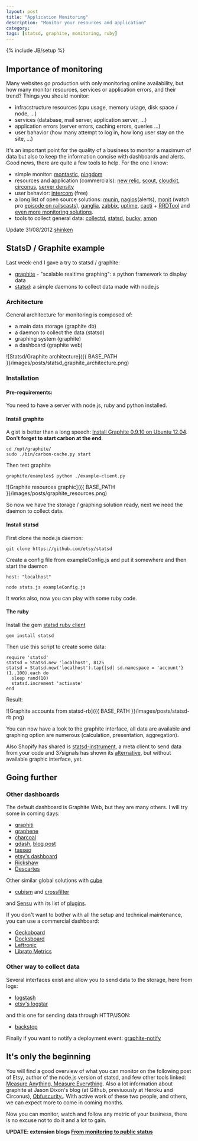 ```yaml
---
layout: post
title: "Application Monitoring"
description: "Monitor your resources and application"
category:
tags: [statsd, graphite, monitoring, ruby]
---
```

{% include JB/setup %}

## Importance of monitoring

Many websites go production with only monitoring online availability, but how many monitor resources, services or application errors, and their trend? Things you should monitor:

+ infracstructure resources (cpu usage, memory usage, disk space / node, ...)
+ services (database, mail server, application server, ...)
+ application errors (server errors, caching errors, queries ...)
+ user bahavior (how many attempt to log in, how long user stay on the site, ...)

It's an important point for the quality of a business to monitor a maximum of data but also to keep the information concise with dashboards and alerts. Good news, there are quite a few tools to help. For the one I know:

* simple monitor: [montastic](http://www.montastic.com/), [pingdom](http://www.pingdom.com/)
* resources and application (commercials): [new relic](http://newrelic.com/), [scout](https://scoutapp.com/), [cloudkit](https://www.cloudkick.com/), [circonus](http://circonus.com/), [server density](http://www.serverdensity.com/)
* user behavior: [intercom](https://www.intercom.io) (free)
* a long list of open source solutions: [munin](http://munin-monitoring.org/), [nagios](http://www.nagios.org/)(alerts), [monit](http://mmonit.com/monit/) (watch pro [episode on railscasts](http://railscasts.com/episodes/375-monit)), [ganglia](http://ganglia.sourceforge.net/), [zabbix](http://www.zabbix.com/), [uptime](http://fzaninotto.github.com/uptime/), [cacti](http://www.cacti.net/) + [RRDTool](http://www.rrdtool.org/) and [even more monitoring solutions](http://en.wikipedia.org/wiki/Comparison_of_network_monitoring_systems).
* tools to collect general data: [collectd](http://collectd.org/), [statsd](https://github.com/etsy/statsd), [bucky](https://github.com/cloudant/bucky), [amon](http://amon.cx/)

Update 31/08/2012 [shinken](http://www.shinken-monitoring.org/)

## StatsD / Graphite example

Last week-end I gave a try to statsd / graphite:
* [graphite](http://graphite.wikidot.com/) - "scalable realtime graphing": a python framework to display data
* [statsd](https://github.com/etsy/statsd): a simple daemons to collect data made with node.js

### Architecture

General architecture for monitoring is composed of:
* a main data storage (graphite db)
* a daemon to collect the data (statsd)
* graphing system (graphite)
* a dashboard (graphite web)

![Statsd/Graphite architecture]({{ BASE_PATH }}/images/posts/statsd_graphite_architecture.png)

### Installation


#### Pre-requirements:

You need to have a server with node.js, ruby and python installed.


#### Install graphite

A gist is better than a long speech: [Install Graphite 0.9.10 on Ubuntu 12.04](https://gist.github.com/3112065). **Don't forget to start carbon at the end**.

    cd /opt/graphite/
    sudo ./bin/carbon-cache.py start

Then test graphite

    graphite/examples$ python ./example-client.py

![Graphite resources graphic]({{ BASE_PATH }}/images/posts/graphite_resources.png)

So now we have the storage / graphing solution ready, next we need the daemon to collect data.

#### Install statsd

First clone the node.js daemon:

    git clone https://github.com/etsy/statsd

Create a config file from exampleConfig.js and put it somewhere and then start the daemon

    host: "localhost"

    node stats.js exampleConfig.js

It works also, now you can play with some ruby code.

#### The ruby

Install the gem [statsd ruby client](https://github.com/reinh/statsd)

    gem install statsd

Then use this script to create some data:

    require 'statsd'
    statsd = Statsd.new 'localhost', 8125
    statsd = Statsd.new('localhost').tap{|sd| sd.namespace = 'account'}
    (1..100).each do
      sleep rand(10)
      statsd.increment 'activate'
    end

Result:

![Graphite accounts from statsd-rb]({{ BASE_PATH }}/images/posts/statsd-rb.png)

You can now have a look to the graphite interface, all data are available and graphing option are numerous (calculation, presentation, aggregation).

Also Shopify has shared is [statsd-instrument](https://github.com/Shopify/statsd-instrument), a meta client to send data from your code and 37signals has shown its [alternative](http://37signals.com/svn/posts/3091-pssst-your-rails-application-has-a-secret-to-tell-you), but without available graphic interface, yet.

## Going further

### Other dashboards

The default dashboard is Graphite Web, but they are many others. I will try some in coming days:
* [graphiti](https://github.com/paperlesspost/graphiti)
* [graphene](https://github.com/jondot/graphene)
* [charcoal](https://github.com/cebailey59/charcoal)
* [gdash](https://github.com/ripienaar/gdash), [blog post](http://www.devco.net/archives/2011/10/08/gdash-graphite-dashboard.php)
* [tasseo](https://github.com/obfuscurity/tasseo)
* [etsy's dashboard](https://github.com/etsy/dashboard)
* [Rickshaw](http://code.shutterstock.com/rickshaw/)
* [Descartes](https://github.com/obfuscurity/descartes)

Other similar global solutions with [cube](http://square.github.com/cube/)
* [cubism](http://square.github.com/cubism/) and [crossfilter](http://square.github.com/crossfilter/)

and [Sensu](https://github.com/sensu/sensu) with its list of [plugins](https://github.com/sensu/sensu-community-plugins/tree/master/plugins).

If you don't want to bother with all the setup and technical maintenance, you can use a commercial dashboard:
* [Geckoboard](http://www.geckoboard.com/)
* [Docksboard](http://ducksboard.com/)
* [Leftronic](https://www.leftronic.com/)
* [Librato Metrics](https://metrics.librato.com/)

### Other way to collect data

Several interfaces exist and allow you to send data to the storage, here from logs:
* [logstash](https://github.com/logstash/logstash)
* [etsy's logstar](https://github.com/etsy/logster)

and this one for sending data through HTTP/JSON:
* [backstop](https://github.com/obfuscurity/backstop)

Finally if you want to notify a deployment event: [graphite-notify](https://github.com/hellvinz/graphite-notify)

## It's only the beginning

You will find a good overview of what you can monitor on the following post of Etsy, author of the node.js version of statsd, and few other tools linked: [Measure Anything, Measure Everything](http://codeascraft.etsy.com/2011/02/15/measure-anything-measure-everything/). Also a lot information about graphite at Jason Dixon's blog (at Github, previuously at Heroku and Circonus), [Obfuscurity.](http://obfuscurity.com/Tags/Graphite). With active work of these two people, and others, we can expect more to come in coming months.

Now you can monitor, watch and follow any metric of your business, there is no excuse not to do it and a lot to gain.

**UPDATE: extension blogs [From monitoring to public status](http://rubynaut.net/2012/08/31/from-monitoring-to-public-status/)**

<div class="BXKFNKYFPP69"></div>
